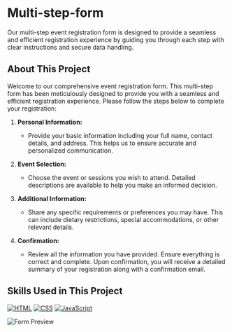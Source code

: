 # Multi-step-form
Our multi-step event registration form is designed to provide a seamless and efficient registration experience by guiding you through each step with clear instructions and secure data handling.


## About This Project

Welcome to our comprehensive event registration form. This multi-step form has been meticulously designed to provide you with a seamless and efficient registration experience. Please follow the steps below to complete your registration:

1. **Personal Information:**
   - Provide your basic information including your full name, contact details, and address. This helps us to ensure accurate and personalized communication.

2. **Event Selection:**
   - Choose the event or sessions you wish to attend. Detailed descriptions are available to help you make an informed decision.

3. **Additional Information:**
   - Share any specific requirements or preferences you may have. This can include dietary restrictions, special accommodations, or other relevant details.

4. **Confirmation:**
   - Review all the information you have provided. Ensure everything is correct and complete. Upon confirmation, you will receive a detailed summary of your registration along with a confirmation email.



## Skills Used in This Project

[![HTML](https://img.shields.io/badge/HTML-E34F26?style=for-the-badge&logo=html5&logoColor=white)](https://github.com/yourusername?tab=repositories&q=&type=&language=html&sort=)
[![CSS](https://img.shields.io/badge/CSS-1572B6?style=for-the-badge&logo=css3&logoColor=white)](https://github.com/yourusername?tab=repositories&q=&type=&language=css&sort=)
[![JavaScript](https://img.shields.io/badge/JavaScript-F7DF1E?style=for-the-badge&logo=javascript&logoColor=black)](https://github.com/yourusername?tab=repositories&q=&type=&language=javascript&sort=)

![Form Preview](https://example.com/form-preview.png) <!-- لینک تصویر پیش‌نمایش فرم -->
